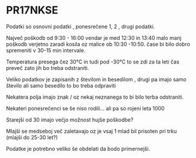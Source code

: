 # PR17NKSE

Podatki so osnovni podatki , ponesrečene 1, 2 , drugi podatki.

Največ poškodb od 9:30 - 16:00 vendar je med 12:30 in 13:40 malo manj poškodb verjetno zaradi kosila oz malice ob 10:30 -10:50.
čase bi bilo dobro spremeniti v 30-15 min intervale.

Temperatura presega čez 30°C in tudi pod -30°C to se zdi za ta leti čas preveč zato jih bo treba odstraniti.

Veliko podatkov je zapisanih z številom in besedilom , drugi pa imajo samo število ali samo besedilo to bo treba odpraviti

Nekatera polja imajo znak / oz nekaj neznanega to bi bilo terba odstraniti.

Nekateri ponesrečenci se še niso rodili... ali pa so rojeni leta 1000

Starejši od 30 imajo večjo možnost hujše poškodbe?

Mlajši se medseboj več zaletavajo oz je vsaj 1 mlad bil prisoten pri trku (mlajši do 25-30 let?)

Podatke je potrebno veliko še obdelati da bodo primernejši.


